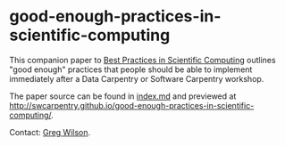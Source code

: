 # good-enough-practices-in-scientific-computing

This companion paper to [Best Practices in Scientific Computing](http://journals.plos.org/plosbiology/article?id=10.1371/journal.pbio.1001745)
outlines "good enough" practices that people should be able to implement immediately after a Data Carpentry or Software Carpentry workshop.

The paper source can be found in [index.md](index.md) and previewed at <http://swcarpentry.github.io/good-enough-practices-in-scientific-computing/>.

Contact: [Greg Wilson](mailto:gvwilson@software-carpentry.org).
